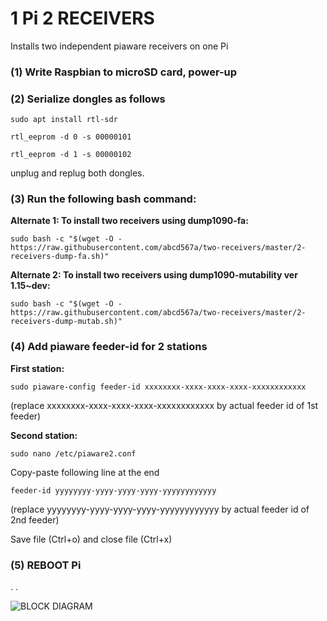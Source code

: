 # 1 Pi 2 RECEIVERS 

Installs two independent piaware receivers on one Pi

### (1) Write Raspbian to microSD card, power-up

### (2) Serialize dongles as follows

`sudo apt install rtl-sdr`

`rtl_eeprom -d 0 -s 00000101`

`rtl_eeprom -d 1 -s 00000102`

unplug and replug both dongles.

### (3) Run the following  bash command:

**Alternate 1: To install two receivers using dump1090-fa:**

`sudo bash -c "$(wget -O - https://raw.githubusercontent.com/abcd567a/two-receivers/master/2-receivers-dump-fa.sh)"`

**Alternate 2: To install two receivers using dump1090-mutability ver 1.15~dev:**

`sudo bash -c "$(wget -O - https://raw.githubusercontent.com/abcd567a/two-receivers/master/2-receivers-dump-mutab.sh)"`


### (4) Add piaware feeder-id for 2 stations

**First station:** 

`sudo piaware-config feeder-id xxxxxxxx-xxxx-xxxx-xxxx-xxxxxxxxxxxx`

(replace xxxxxxxx-xxxx-xxxx-xxxx-xxxxxxxxxxxx by actual feeder id of 1st feeder)

**Second station:**

`sudo nano /etc/piaware2.conf`

Copy-paste following line at the end

`feeder-id yyyyyyyy-yyyy-yyyy-yyyy-yyyyyyyyyyyy`

(replace yyyyyyyy-yyyy-yyyy-yyyy-yyyyyyyyyyyy by actual feeder id of 2nd feeder)

Save file (Ctrl+o) and close file (Ctrl+x)

### (5) REBOOT Pi

.
.

![BLOCK DIAGRAM](https://i.postimg.cc/FFW27Smf/1-Pi-2-Receivers-c.png)



